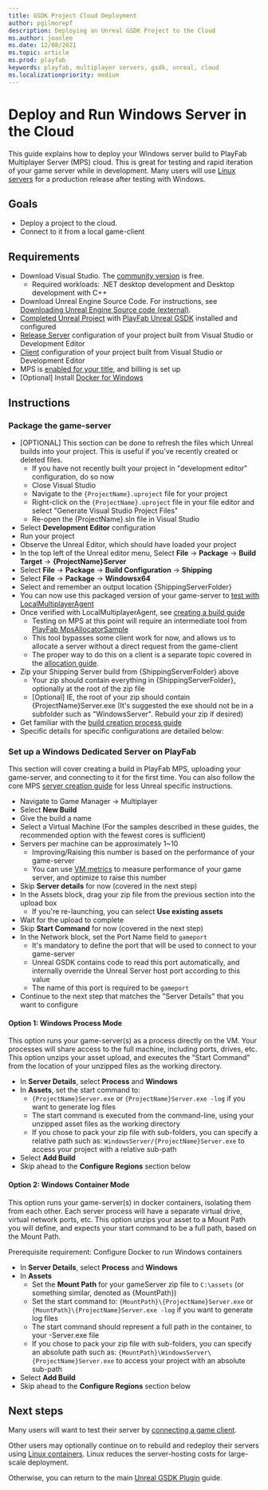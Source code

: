 ```yaml
---
title: GSDK Project Cloud Deployment
author: pgilmorepf
description: Deploying an Unreal GSDK Project to the Cloud
ms.author: joanlee
ms.date: 12/08/2021
ms.topic: article
ms.prod: playfab
keywords: playfab, multiplayer servers, gsdk, unreal, cloud
ms.localizationpriority: medium
---
```


# Deploy and Run Windows Server in the Cloud

This guide explains how to deploy your Windows server build to PlayFab Multiplayer Server (MPS) cloud. This is great for testing and rapid iteration of your game server while in development. Many users will use [Linux servers](setting-up-a-linux-dedicated-server-on-playfab.md) for a production release after testing with Windows.

## Goals

* Deploy a project to the cloud.
* Connect to it from a local game-client

## Requirements

* Download Visual Studio. The [community version](https://visualstudio.microsoft.com/vs/community/) is free.
    * Required workloads: .NET desktop development and Desktop development with C++
* Download Unreal Engine Source Code. For instructions, see [Downloading Unreal Engine Source code (external)](https://docs.unrealengine.com/ProgrammingAndScripting/ProgrammingWithCPP/DownloadingSourceCode/).
* [Completed Unreal Project](third-person-mp-example-project-setup.md) with [PlayFab Unreal GSDK](third-person-mp-example-gsdk-project-setup.md) installed and configured
* [Release Server](building-the-third-person-mp-example-project.md) configuration of your project built from Visual Studio or Development Editor
* [Client](building-the-third-person-mp-example-project.md) configuration of your project built from Visual Studio or Development Editor
* MPS is [enabled for your title](../../enable-playfab-multiplayer-servers.md), and billing is set up
* [Optional] Install [Docker for Windows](https://docs.docker.com/desktop/windows/install/)

## Instructions

### Package the game-server

* [OPTIONAL] This section can be done to refresh the files which Unreal builds into your project. This is useful if you've recently created or deleted files.
    * If you have not recently built your project in "development editor" configuration, do so now
    * Close Visual Studio
    * Navigate to the ```{ProjectName}.uproject``` file for your project
    * Right-click on the ```{ProjectName}.uproject``` file in your file editor and select "Generate Visual Studio Project Files"    
    * Re-open the {ProjectName}.sln file in Visual Studio
* Select __Development Editor__ configuration
* Run your project
* Observe the Unreal Editor, which should have loaded your project
* In the top left of the Unreal editor menu, Select __File__ -> __Package__ -> __Build Target__ -> __{ProjectName}Server__
* Select __File__ -> __Package__ -> __Build Configuration__ -> __Shipping__
* Select __File__ -> __Package__ -> __Windowsx64__
* Select and remember an output location {ShippingServerFolder}
* You can now use this packaged version of your game-server to [test with LocalMultiplayerAgent](../../locally-debugging-game-servers-and-integration-with-playfab.md)
* Once verified with LocalMultiplayerAgent, see [creating a build guide](../../deploying-playfab-multiplayer-server-builds.md)
    * Testing on MPS at this point will require an intermediate tool from [PlayFab MpsAllocatorSample](https://github.com/PlayFab/MpsSamples/tree/main/MpsAllocatorSample)
    * This tool bypasses some client work for now, and allows us to allocate a server without a direct request from the game-client
    * The proper way to do this on a client is a separate topic covered in the [allocation guide](../../allocating-game-servers-and-configuring-vs-debugging-tools.md).
* Zip your Shipping Server build from {ShippingServerFolder} above
    * Your zip should contain everything in {ShippingServerFolder}, optionally at the root of the zip file
    * [Optional] IE, the root of your zip should contain {ProjectName}Server.exe (It's suggested the exe should not be in a subfolder such as "WindowsServer". Rebuild your zip if desired)
* Get familiar with the [build creation process guide](../../deploying-playfab-multiplayer-server-builds.md)
* Specific details for specific configurations are detailed below:

### Set up a Windows Dedicated Server on PlayFab

This section will cover creating a build in PlayFab MPS, uploading your game-server, and connecting to it for the first time. You can also follow the core MPS [server creation guide](../../create-your-first-server.md) for less Unreal specific instructions.

* Navigate to Game Manager -> Multiplayer
* Select __New Build__
* Give the build a name
* Select a Virtual Machine (For the samples described in these guides, the recommended option with the fewest cores is sufficient)
* Servers per machine can be approximately 1~10
    * Improving/Raising this number is based on the performance of your game-server
    * You can use [VM metrics](../../vm-metrics.md) to measure performance of your game server, and optimize to raise this number
* Skip __Server details__ for now (covered in the next step)
* In the Assets block, drag your zip file from the previous section into the upload box
    * If you're re-launching, you can select __Use existing assets__
* Wait for the upload to complete
* Skip __Start Command__ for now (covered in the next step)
* In the Network block, set the Port Name field to ```gameport```
    * It's mandatory to define the port that will be used to connect to your game-server
    * Unreal GSDK contains code to read this port automatically, and internally override the Unreal Server host port according to this value
    * The name of this port is required to be ```gameport```
* Continue to the next step that matches the "Server Details" that you want to configure

#### Option 1: Windows Process Mode

This option runs your game-server(s) as a process directly on the VM. Your processes will share access to the full machine, including ports, drives, etc. This option unzips your asset upload, and executes the "Start Command" from the location of your unzipped files as the working directory.

* In __Server Details__, select __Process__ and __Windows__
* In __Assets__, set the start command to:
    * ```{ProjectName}Server.exe``` or ```{ProjectName}Server.exe -log``` if you want to generate log files
    * The start command is executed from the command-line, using your unzipped asset files as the working directory
    * If you chose to pack your zip file with sub-folders, you can specify a relative path such as: ```WindowsServer/{ProjectName}Server.exe``` to access your project with a relative sub-path
* Select __Add Build__
* Skip ahead to the __Configure Regions__ section below

#### Option 2: Windows Container Mode

This option runs your game-server(s) in docker containers, isolating them from each other. Each server process will have a separate virtual drive, virtual network ports, etc. This option unzips your asset to a Mount Path you will define, and expects your start command to be a full path, based on the Mount Path.

Prerequisite requirement: Configure Docker to run Windows containers

* In __Server Details__, select __Process__ and __Windows__
* In __Assets__
    * Set the __Mount Path__ for your gameServer zip file to ```C:\assets``` (or something similar, denoted as {MountPath})
    * Set the start command to: ```{MountPath}\{ProjectName}Server.exe``` or ```{MountPath}\{ProjectName}Server.exe -log``` if you want to generate log files
    * The start command should represent a full path in the container, to your -Server.exe file
    * If you chose to pack your zip file with sub-folders, you can specify an absolute path such as: ```{MountPath}\WindowsServer\{ProjectName}Server.exe``` to access your project with an absolute sub-path
* Select __Add Build__
* Skip ahead to the __Configure Regions__ section below

## Next steps

Many users will want to test their server by [connecting a game client](connect-to-mps-hosted-build.md).

Other users may optionally continue on to rebuild and redeploy their servers using [Linux containers](setting-up-a-linux-dedicated-server-on-playfab.md). Linux reduces the server-hosting costs for large-scale deployment.

Otherwise, you can return to the main [Unreal GSDK Plugin](index.md) guide.
